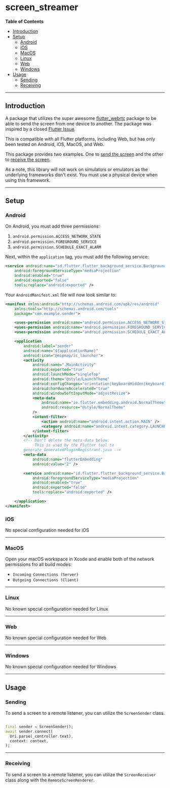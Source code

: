 # screen_streamer

<!-- START doctoc generated TOC please keep comment here to allow auto update -->
<!-- DON'T EDIT THIS SECTION, INSTEAD RE-RUN doctoc TO UPDATE -->
**Table of Contents**

- [Introduction](#introduction)
- [Setup](#setup)
  - [Android](#android)
  - [iOS](#ios)
  - [MacOS](#macos)
  - [Linux](#linux)
  - [Web](#web)
  - [Windows](#windows)
- [Usage](#usage)
  - [Sending](#sending)
  - [Receiving](#receiving)

<!-- END doctoc generated TOC please keep comment here to allow auto update -->

---

## Introduction

A package that utilizes the super awesome [flutter_webrtc](https://pub.dev/packages/flutter_webrtc) package to be able to send the screen from one device to another.  The package was inspired by a closed [Flutter Issue](https://github.com/flutter/flutter/issues/81653).

This is compatible with all Flutter platforms, including Web, but has only been tested on Android, iOS, MacOS, and Web.

This package provides two examples.  One to [send the screen](https://github.com/peiffer-innovations/screen_streamer/tree/main/examples/sender) and the other to [receive the screen](https://github.com/peiffer-innovations/screen_streamer/tree/main/examples/receiver).

As a note, this library will not work on simulators or emulators as the underlying frameworks don't exist.  You must use a physical device when using this framework.

---

## Setup

### Android

On Android, you must add three permissions:

1. `android.permission.ACCESS_NETWORK_STATE`
1. `android.permission.FOREGROUND_SERVICE`
1. `android.permission.SCHEDULE_EXACT_ALARM`

Next, within the `application` tag, you must add the following service:

```xml
<service android:name="id.flutter.flutter_background_service.BackgroundService"
    android:foregroundServiceType="mediaProjection"
    android:enabled="true"
    android:exported="false"
    tools:replace="android:exported" />
```

Your `AndroidManifest.xml` file will now look similar to:

```xml
<manifest xmlns:android="http://schemas.android.com/apk/res/android"
    xmlns:tools="http://schemas.android.com/tools"
    package="com.example.sender">

    <uses-permission android:name="android.permission.ACCESS_NETWORK_STATE" />
    <uses-permission android:name="android.permission.FOREGROUND_SERVICE" />
    <uses-permission android:name="android.permission.SCHEDULE_EXACT_ALARM" />

    <application
        android:label="sender"
        android:name="${applicationName}"
        android:icon="@mipmap/ic_launcher">
        <activity
            android:name=".MainActivity"
            android:exported="true"
            android:launchMode="singleTop"
            android:theme="@style/LaunchTheme"
            android:configChanges="orientation|keyboardHidden|keyboard|screenSize|smallestScreenSize|locale|layoutDirection|fontScale|screenLayout|density|uiMode"
            android:hardwareAccelerated="true"
            android:windowSoftInputMode="adjustResize">
            <meta-data
                android:name="io.flutter.embedding.android.NormalTheme"
                android:resource="@style/NormalTheme"
            />
            <intent-filter>
                <action android:name="android.intent.action.MAIN" />
                <category android:name="android.intent.category.LAUNCHER" />
            </intent-filter>
        </activity>
        <!-- Don't delete the meta-data below.
             This is used by the Flutter tool to
        generate GeneratedPluginRegistrant.java -->
        <meta-data
            android:name="flutterEmbedding"
            android:value="2" />

        <service android:name="id.flutter.flutter_background_service.BackgroundService"
            android:foregroundServiceType="mediaProjection"
            android:enabled="true"
            android:exported="false"
            tools:replace="android:exported" />

    </application>
</manifest>
```


### iOS

No special configuration needed for iOS


---

### MacOS

Open your macOS workspace in Xcode and enable both of the network permissions fro all build modes:

* `Incoming Connections (Server)`
* `Outgoing Connections (Client)`


---

### Linux

No known special configuration needed for Linux

---

### Web

No known special configuration needed for Web

---

### Windows

No known special configuration needed for Windows

---

## Usage

### Sending

To send a screen to a remote listener, you can utilize the `ScreenSender` class.

```dart

final sender = ScreenSender();
await sender.connect(
  Uri.parse(_controller.text),
  context: context,
);

```


---

### Receiving

To send a screen to a remote listener, you can utilize the `ScreenReceiver`
class along with the `RemoteScreenRenderer`.
